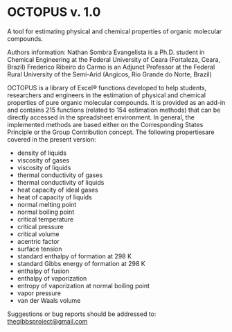 # OCTOPUS v. 1.0
A tool for estimating physical and chemical properties of organic molecular compounds.

Authors information:
Nathan Sombra Evangelista is a Ph.D. student in Chemical Engineering at the Federal University of Ceara (Fortaleza, Ceara, Brazil)
Frederico Ribeiro do Carmo is an Adjunct Professor at the Federal Rural University of the Semi-Arid (Angicos, Rio Grande do Norte, Brazil)

OCTOPUS is a library of Excel® functions developed to help students, researchers and engineers in the estimation of physical and chemical properties of pure organic molecular compounds. It is provided as an add-in and contains 215 functions (related to 154 estimation methods) that can be directly accessed in the spreadsheet environment. In general, the implemented methods are based either on the Corresponding States Principle or the Group Contribution concept. The following propertiesare covered in the present version:

- density of liquids
- viscosity of gases
- viscosity of liquids
- thermal conductivity of gases
- thermal conductivity of liquids
- heat capacity of ideal gases
- heat of capacity of liquids
- normal melting point
- normal boiling point
- critical temperature
- critical pressure
- critical volume
- acentric factor
- surface tension
- standard enthalpy of formation at 298 K
- standard Gibbs energy of formation at 298 K
- enthalpy of fusion
- enthalpy of vaporization
- entropy of vaporization at normal boiling point
- vapor pressure
- van der Waals volume

Suggestions or bug reports should be addressed to: thegibbsproject@gmail.com
